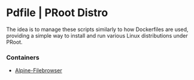 # Pdfile | PRoot Distro
The idea is to manage these scripts similarly to how Dockerfiles are used, providing a simple way to install and run various Linux distributions under PRoot.

### Containers
- [Alpine-Filebrowser](./container/filebrowser)
